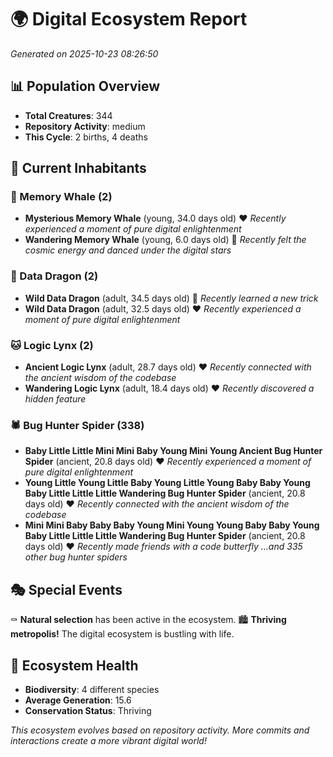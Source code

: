 # 🌍 Digital Ecosystem Report
*Generated on 2025-10-23 08:26:50*

## 📊 Population Overview
- **Total Creatures**: 344
- **Repository Activity**: medium
- **This Cycle**: 2 births, 4 deaths

## 👥 Current Inhabitants

### 🐋 Memory Whale (2)
- **Mysterious Memory Whale** (young, 34.0 days old) ❤️
  *Recently experienced a moment of pure digital enlightenment*
- **Wandering Memory Whale** (young, 6.0 days old) 💚
  *Recently felt the cosmic energy and danced under the digital stars*

### 🐉 Data Dragon (2)
- **Wild Data Dragon** (adult, 34.5 days old) 💛
  *Recently learned a new trick*
- **Wild Data Dragon** (adult, 32.5 days old) ❤️
  *Recently experienced a moment of pure digital enlightenment*

### 🐱 Logic Lynx (2)
- **Ancient Logic Lynx** (adult, 28.7 days old) ❤️
  *Recently connected with the ancient wisdom of the codebase*
- **Wandering Logic Lynx** (adult, 18.4 days old) ❤️
  *Recently discovered a hidden feature*

### 🕷️ Bug Hunter Spider (338)
- **Baby Little Little Mini Mini Baby Young Mini Young Ancient Bug Hunter Spider** (ancient, 20.8 days old) ❤️
  *Recently experienced a moment of pure digital enlightenment*
- **Young Little Young Little Baby Young Little Young Baby Baby Young Baby Little Little Little Wandering Bug Hunter Spider** (ancient, 20.8 days old) ❤️
  *Recently connected with the ancient wisdom of the codebase*
- **Mini Mini Baby Baby Baby Young Mini Young Young Baby Baby Young Baby Little Little Little Wandering Bug Hunter Spider** (ancient, 20.8 days old) ❤️
  *Recently made friends with a code butterfly*
  *...and 335 other bug hunter spiders*

## 🎭 Special Events

⚰️ **Natural selection** has been active in the ecosystem.
🏙️ **Thriving metropolis!** The digital ecosystem is bustling with life.

## 🔬 Ecosystem Health
- **Biodiversity**: 4 different species
- **Average Generation**: 15.6
- **Conservation Status**: Thriving

*This ecosystem evolves based on repository activity. More commits and interactions create a more vibrant digital world!*